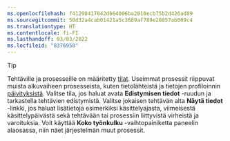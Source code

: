 ```yaml
---
ms.openlocfilehash: f41298417842d664006ba2018ecb75b2d426ad89
ms.sourcegitcommit: 50d32a4cab01421a5c3689af789e20857ab009c4
ms.translationtype: HT
ms.contentlocale: fi-FI
ms.lasthandoff: 03/03/2022
ms.locfileid: "8376958"
---
```

> [!TIP] 
> Tehtäville ja prosesseille on määritetty [tilat](../audience-insights/system.md#status-definitions). Useimmat prosessit riippuvat muista alkuvaiheen prosesseista, kuten tietolähteistä ja tietojen profiloinnin [päivityksistä](../audience-insights/system.md#refresh-processes). Valitse tila, jos haluat avata **Edistymisen tiedot** -ruudun ja tarkastella tehtävien edistymistä. Valitse jokaisen tehtävän alta **Näytä tiedot** -linkki, jos haluat lisätietoja esimerkiksi käsittelyajasta, viimeisestä käsittelypäivästä sekä tehtävään tai prosessiin liittyvistä virheistä ja varoituksia. Voit käyttää **Koko työnkulku** -vaihtopainiketta paneelin alaosassa, niin näet järjestelmän muut prosessit.
